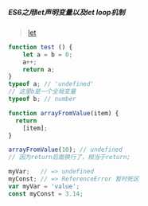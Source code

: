 ##### ES6之用let声明变量以及let loop机制

> [let](https://www.jianshu.com/p/bb25ea60e0bc)

```js
function test () {
    let a = b = 0;
    a++;
    return a; 
}
typeof a; // 'undefined'
// 这里b是一个全局变量
typeof b; // number
```
```js
function arrayFromValue(item) {
  return
    [item];
}

arrayFromValue(10); // undefined 
// 因为return后面换行了，相当于return;
```

```js
myVar;   // => undefined
myConst; // => ReferenceError 暂时死区
var myVar = 'value';
const myConst = 3.14;
```
